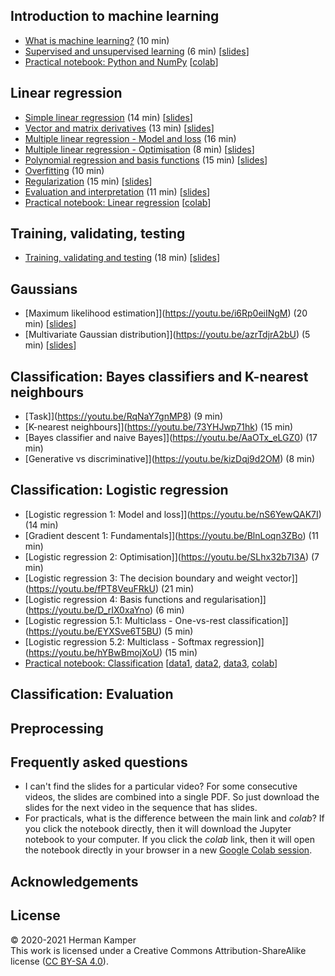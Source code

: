 
Introduction to machine learning
--------------------------------
- [What is machine learning?](https://youtu.be/zVNmaVwistc) (10 min)
- [Supervised and unsupervised learning](https://youtu.be/Ep0TIg88UtM) (6 min) [[slides](slides/intro_to_ml-crop.pdf)]
- [Practical notebook: Python and NumPy](practicals/python_numpy/python_numpy.ipynb) [[colab](https://colab.research.google.com/github/kamperh/data414/blob/main/practicals/python_numpy/python_numpy.ipynb)]


Linear regression
-----------------
- [Simple linear regression](https://youtu.be/L5-lxSGO9bM) (14 min) [[slides](slides/simple_linear_regression-crop.pdf)]
- [Vector and matrix derivatives](https://youtu.be/FCWrduAxf-Q) (13 min) [[slides](slides/vector_matrix_derivatives-crop.pdf)]
- [Multiple linear regression - Model and loss](https://youtu.be/zu34zcyAFzU) (16 min)
- [Multiple linear regression - Optimisation](https://youtu.be/QHgjzFm6vnU) (8 min) [[slides](slides/multiple_linear_regression-crop.pdf)]
- [Polynomial regression and basis functions](https://youtu.be/TSFMepJbHa0) (15 min) [[slides](slides/regression_basis_functions-crop.pdf)]
- [Overfitting](https://youtu.be/S7B3LQJrU0w) (10 min)
- [Regularization](https://youtu.be/Zojp8z8GD8c) (15 min) [[slides](slides/overfitting_regularisation-crop.pdf)]
- [Evaluation and interpretation](https://youtu.be/4hkZiGk66J8) (11 min) [[slides](slides/regression_evaluation_interpretation-crop.pdf)]
- [Practical notebook: Linear regression](practicals/linear_regression/data414_linear_regression.ipynb) [[colab](https://colab.research.google.com/github/kamperh/data414/blob/main/practicals/linear_regression/data414_linear_regression.ipynb)]


Training, validating, testing
-----------------------------
- [Training, validating and testing](https://youtu.be/aXRDdjK-hI4) (18 min) [[slides](slides/train_val_test-crop.pdf)]


Gaussians
---------
- [Maximum likelihood estimation]](https://youtu.be/i6Rp0eiINgM) (20 min) [[slides](slides/maximum_likelihood-crop.pdf)]
- [Multivariate Gaussian distribution]](https://youtu.be/azrTdjrA2bU) (5 min) [[slides](slides/multivariate_gaussian-crop.pdf)]


Classification: Bayes classifiers and K-nearest neighbours
----------------------------------------------------------
- [Task]](https://youtu.be/RqNaY7gnMP8) (9 min)
- [K-nearest neighbours]](https://youtu.be/73YHJwp71hk) (15 min)
- [Bayes classifier and naive Bayes]](https://youtu.be/AaOTx_eLGZ0) (17 min)
- [Generative vs discriminative]](https://youtu.be/kizDqj9d2OM) (8 min)


Classification: Logistic regression
-----------------------------------
- [Logistic regression 1: Model and loss]](https://youtu.be/nS6YewQAK7I) (14 min)
- [Gradient descent 1: Fundamentals]](https://youtu.be/BlnLoqn3ZBo) (11 min)
- [Logistic regression 2: Optimisation]](https://youtu.be/SLhx32b7I3A) (7 min)
- [Logistic regression 3: The decision boundary and weight vector]](https://youtu.be/fPT8VeuFRkU) (21 min)
- [Logistic regression 4: Basis functions and regularisation]](https://youtu.be/D_rIX0xaYno) (6 min)
- [Logistic regression 5.1: Multiclass - One-vs-rest classification]](https://youtu.be/EYXSve6T5BU) (5 min)
- [Logistic regression 5.2: Multiclass - Softmax regression]](https://youtu.be/hYBwBmojXoU) (15 min)
- [Practical notebook: Classification](practicals/classification/data414_classification.ipynb) [[data1](practicals/classification/admissions.csv), [data2](practicals/classification/default.csv), [data3](practicals/classification/microchip.csv), [colab](https://colab.research.google.com/github/kamperh/data414/blob/main/practicals/classification/data414_classification.ipynb)]

Classification: Evaluation
--------------------------


Preprocessing
-------------


Frequently asked questions
--------------------------
- I can't find the slides for a particular video? For some consecutive videos,
  the slides are combined into a single PDF. So just download the slides for
  the next video in the sequence that has slides.
- For practicals, what is the difference between the main link and *colab*? If
  you click the notebook directly, then it will download the Jupyter notebook
  to your computer. If you click the *colab* link, then it will open the
  notebook directly in your browser in a new [Google Colab
  session](https://colab.research.google.com/).


Acknowledgements
----------------



License
-------
&copy; 2020-2021 Herman Kamper  
This work is licensed under a Creative Commons Attribution-ShareAlike
license ([CC BY-SA 4.0](http://creativecommons.org/licenses/by-sa/4.0/)).
